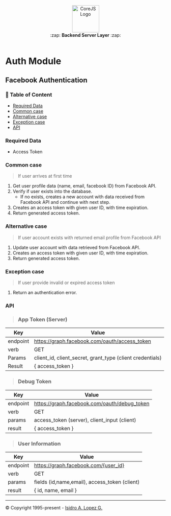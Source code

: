 <div align="center">
  <img height="85" src="https://ialopezg.com/packages/corejs/corejs-logo.png" alt="CoreJS Logo" />
</div>

<div align="center">
  :zap: <strong>Backend Server Layer</strong> :zap:
</div>
<br />

# Auth Module

## Facebook Authentication

### :book: Table of Content
- [Required Data](#required-data)
- [Common case](#common-case)
- [Alternative case](#alternative-case)
- [Exception case](#exception-case)
- [API](#api)

### Required Data
* Access Token

### Common case

> If user arrives at first time

1. Get user profile data (name, email, facebook ID) from Facebook API.
2. Verify if user exists into the database.
     * If no exists, creates a new account with data received from Facebook API and continue with next step.
3. Creates an access token with given user ID, with time expiration.
4. Return generated access token.

### Alternative case

> If user account exists with returned email profile from Facebook API

1. Update user account with data retrieved from Facebook API.
2. Creates an access token with given user ID, with time expiration.
3. Return generated access token.

### Exception case

> If user provide invalid or expired access token
1. Return an authentication error.

### API

> ### App Token (Server)


| Key      | Value                                                     |
|----------|-----------------------------------------------------------|
| endpoint | https://graph.facebook.com/oauth/access_token             |
| verb     | GET                                                       |
| Params   | client_id, client_secret, grant_type (client credentials) |
| Result   | { access_token }                                          |

> ### Debug Token

| Key      | Value                                        |
|----------|----------------------------------------------|
| endpoint | https://graph.facebook.com/oauth/debug_token |
| verb     | GET                                          |
| params   | access_token (server), client_input (client) |
| result   | { access_token }                             |

> ### User Information

| Key      | Value                                         |
|----------|-----------------------------------------------|
| endpoint | https://graph.facebook.com/{user_id}          |
| verb     | GET                                           |
| params   | fields (id,name,email), access_token (client) |
| result   | { id, name, email }                           |

---

&copy; Copyright 1995-present - [Isidro A. Lopez G.](https://ialopezg.com/)
